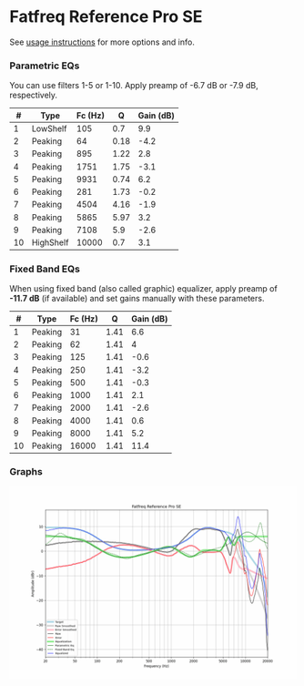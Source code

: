 # Fatfreq Reference Pro SE
See [usage instructions](https://github.com/jaakkopasanen/AutoEq#usage) for more options and info.

### Parametric EQs
You can use filters 1-5 or 1-10. Apply preamp of -6.7 dB or -7.9 dB, respectively.

|   # | Type      |   Fc (Hz) |    Q |   Gain (dB) |
|-----|-----------|-----------|------|-------------|
|   1 | LowShelf  |       105 | 0.7  |         9.9 |
|   2 | Peaking   |        64 | 0.18 |        -4.2 |
|   3 | Peaking   |       895 | 1.22 |         2.8 |
|   4 | Peaking   |      1751 | 1.75 |        -3.1 |
|   5 | Peaking   |      9931 | 0.74 |         6.2 |
|   6 | Peaking   |       281 | 1.73 |        -0.2 |
|   7 | Peaking   |      4504 | 4.16 |        -1.9 |
|   8 | Peaking   |      5865 | 5.97 |         3.2 |
|   9 | Peaking   |      7108 | 5.9  |        -2.6 |
|  10 | HighShelf |     10000 | 0.7  |         3.1 |

### Fixed Band EQs
When using fixed band (also called graphic) equalizer, apply preamp of **-11.7 dB** (if available) and set gains manually with these parameters.

|   # | Type    |   Fc (Hz) |    Q |   Gain (dB) |
|-----|---------|-----------|------|-------------|
|   1 | Peaking |        31 | 1.41 |         6.6 |
|   2 | Peaking |        62 | 1.41 |         4   |
|   3 | Peaking |       125 | 1.41 |        -0.6 |
|   4 | Peaking |       250 | 1.41 |        -3.2 |
|   5 | Peaking |       500 | 1.41 |        -0.3 |
|   6 | Peaking |      1000 | 1.41 |         2.1 |
|   7 | Peaking |      2000 | 1.41 |        -2.6 |
|   8 | Peaking |      4000 | 1.41 |         0.6 |
|   9 | Peaking |      8000 | 1.41 |         5.2 |
|  10 | Peaking |     16000 | 1.41 |        11.4 |

### Graphs
![](./Fatfreq%20Reference%20Pro%20SE.png)
